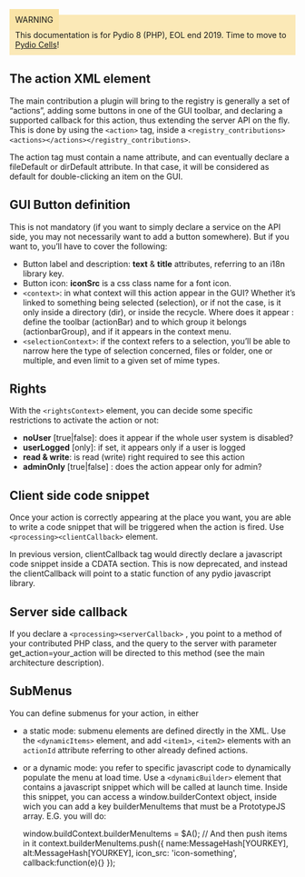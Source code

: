 <div style="background-color: #fbe9b7;font-size: 14px;">
<span style="background-color: #fae4a6;padding: 10px;">WARNING</span>
<span style="padding: 10px;display: inline-block;">This documentation is for Pydio 8 (PHP), EOL end 2019. Time to move to <a href="https://pydio.com/en/docs/cells/v2/quick-start">Pydio Cells</a>!</span>
</div>

## The action XML element
The main contribution a plugin will bring to the registry is generally a set of “actions”, adding some buttons in one of the GUI toolbar, and declaring a supported callback for this action, thus extending the server API on the fly. This is done by using the `<action>` tag, inside a `<registry_contributions><actions></actions></registry_contributions>`.

The action tag must contain a name attribute, and can eventually declare a fileDefault or dirDefault attribute. In that case, it will be considered as default for double-clicking an item on the GUI.

## GUI Button definition
This is not mandatory (if you want to simply declare a service on the API side, you may not necessarily want to add a button somewhere). But if you want to, you’ll have to cover the following:

+ Button label and description: **text** & **title** attributes, referring to an i18n library key.
+ Button icon: **iconSrc** is a css class name for a font icon.
+ `<context>`: in what context will this action appear in the GUI? Whether it’s linked to something being selected (selection), or if not the case, is it only inside a directory (dir), or inside the recycle. Where does it appear : define the toolbar (actionBar) and to which group it belongs (actionbarGroup), and if it appears in the context menu.
+ `<selectionContext>`: if the context refers to a selection, you’ll be able to narrow here the type of selection concerned, files or folder, one or multiple, and even limit to a given set of mime types.

## Rights
With the `<rightsContext>` element, you can decide some specific restrictions to activate the action or not:

+ **noUser** [true|false]: does it appear if the whole user system is disabled?
+ **userLogged** [only]: if set, it appears only if a user is logged
+ **read & write**: is read (write) right required to see this action
+ **adminOnly** [true|false] : does the action appear only for admin?

## Client side code snippet
Once your action is correctly appearing at the place you want, you are able to write a code snippet that will be triggered when the action is fired. Use `<processing><clientCallback>` element.

In previous version, clientCallback tag would directly declare a javascript code snippet inside a CDATA section. This is now deprecated, and instead the clientCallback will point to a static function of any pydio javascript library.

## Server side callback

If you declare a `<processing><serverCallback>` , you point to a method of your contributed PHP class, and the query to the server with parameter get_action=your_action will be directed to this method (see the main architecture description).

## SubMenus

You can define submenus for your action, in either

+ a static mode: submenu elements are defined directly in the XML. Use the `<dynamicItems>` element, and add `<item1>`, `<item2>` elements with an `actionId` attribute referring to other already defined actions.
+ or a dynamic mode: you refer to specific javascript code to dynamically populate the menu at load time. Use a `<dynamicBuilder>` element that contains a javascript snippet which will be called at launch time. Inside this snippet, you can access a window.builderContext object, inside wich you can add a key builderMenuItems that must be a PrototypeJS array. 
E.G. you will do:


    window.buildContext.builderMenuItems = $A();
    // And then push items in it
    context.builderMenuItems.push({
        name:MessageHash[YOURKEY],
        alt:MessageHash[YOURKEY],
        icon_src: 'icon-something',
        callback:function(e){}
    });